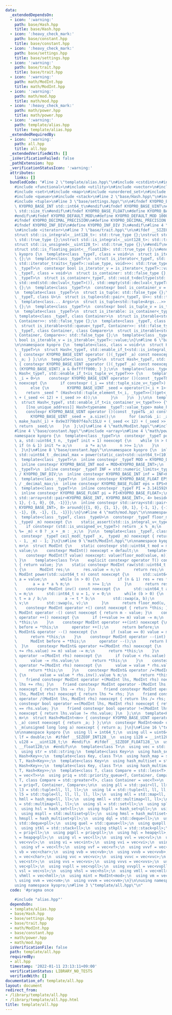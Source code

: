 ```yaml
---
data:
  _extendedDependsOn:
  - icon: ':warning:'
    path: base/Hash.hpp
    title: base/Hash.hpp
  - icon: ':heavy_check_mark:'
    path: base/constant.hpp
    title: base/constant.hpp
  - icon: ':heavy_check_mark:'
    path: base/settings.hpp
    title: base/settings.hpp
  - icon: ':warning:'
    path: base/trait.hpp
    title: base/trait.hpp
  - icon: ':warning:'
    path: math/ModInt.hpp
    title: math/ModInt.hpp
  - icon: ':warning:'
    path: math/mod.hpp
    title: math/mod.hpp
  - icon: ':heavy_check_mark:'
    path: math/power.hpp
    title: math/power.hpp
  - icon: ':warning:'
    path: template/alias.hpp
    title: template/alias.hpp
  _extendedRequiredBy:
  - icon: ':warning:'
    path: all.hpp
    title: all.hpp
  _extendedVerifiedWith: []
  _isVerificationFailed: false
  _pathExtension: hpp
  _verificationStatusIcon: ':warning:'
  attributes:
    links: []
  bundledCode: "#line 2 \"template/alias.hpp\"\n#include <cstdint>\n#include <limits>\n\
    #include <functional>\n#include <utility>\n#include <vector>\n#include <string>\n\
    #include <set>\n#include <map>\n#include <unordered_set>\n#include <unordered_map>\n\
    #include <queue>\n#include <stack>\n#line 2 \"base/Hash.hpp\"\n#include <type_traits>\n\
    #include <tuple>\n#line 3 \"base/settings.hpp\"\n\n#ifndef KYOPRO_BASE_INT\n#define\
    \ KYOPRO_BASE_INT std::int64_t\n#endif\n#ifndef KYOPRO_BASE_UINT\n#define KYOPRO_BASE_UINT\
    \ std::size_t\n#endif\n#ifndef KYOPRO_BASE_FLOAT\n#define KYOPRO_BASE_FLOAT double\n\
    #endif\n#ifndef KYOPRO_DEFAULT_MOD\n#define KYOPRO_DEFAULT_MOD 1000000007\n#endif\n\
    #ifndef KYOPRO_DECIMAL_PRECISION\n#define KYOPRO_DECIMAL_PRECISION 12\n#endif\n\
    #ifndef KYOPRO_INF_DIV\n#define KYOPRO_INF_DIV 3\n#endif\n#line 4 \"base/trait.hpp\"\
    \n#include <iterator>\n#line 7 \"base/trait.hpp\"\n\n#ifdef __SIZEOF_INT128__\n\
    struct std::is_integral<__int128_t>: std::true_type {};\nstruct std::is_signed<__int128_t>:\
    \ std::true_type {};\nstruct std::is_integral<__uint128_t>: std::true_type {};\n\
    struct std::is_unsigned<__uint128_t>: std::true_type {};\n#endif\n#ifdef __SIZEOF_FLOAT128__\n\
    struct std::is_floating_point<__float128>: std::true_type {};\n#endif\n\nnamespace\
    \ kyopro {\n  template<class _typeT, class = void>\n  struct is_iterator: std::false_type\
    \ {};\n  template<class _typeT>\n  struct is_iterator<_typeT, std::enable_if_t<!std::is_same_v<typename\
    \ std::iterator_traits<_typeT>::value_type, void>>>: std::true_type {};\n  template<class\
    \ _typeT>\n  constexpr bool is_iterator_v = is_iterator<_typeT>::value;\n\n  template<class\
    \ _typeT, class = void>\n  struct is_container: std::false_type {};\n  template<class\
    \ _typeT>\n  struct is_container<_typeT, std::void_t<decltype(std::begin(std::declval<_typeT>()),\
    \ std::end(std::declval<_typeT>()), std::empty(std::declval<_typeT>()))>>: std::true_type\
    \ {};\n  template<class _typeT>\n  constexpr bool is_container_v = is_container<_typeT>::value;\n\
    \n  template<class _typeT>\n  struct is_tuple: std::false_type {};\n  template<class\
    \ _typeT, class U>\n  struct is_tuple<std::pair<_typeT, U>>: std::true_type {};\n\
    \  template<class... Args>\n  struct is_tuple<std::tuple<Args...>>: std::true_type\
    \ {};\n  template<class _typeT>\n  constexpr bool is_tuple_v = is_tuple<_typeT>::value;\n\
    \n  template<class _typeT>\n  struct is_iterable: is_container<_typeT> {};\n \
    \ template<class _typeT, class Container>\n  struct is_iterable<std::stack<_typeT,\
    \ Container>>: std::false_type {};\n  template<class _typeT, class Container>\n\
    \  struct is_iterable<std::queue<_typeT, Container>>: std::false_type {};\n  template<class\
    \ _typeT, class Container, class Compare>\n  struct is_iterable<std::priority_queue<_typeT,\
    \ Container, Compare>>: std::false_type {};\n  template<class _typeT>\n  constexpr\
    \ bool is_iterable_v = is_iterable<_typeT>::value;\n}\n#line 6 \"base/Hash.hpp\"\
    \n\nnamespace kyopro {\n  template<class, class = void>\n  struct Hash;\n\n  template<class\
    \ _typeT>\n  struct Hash<_typeT, std::enable_if_t<std::is_integral_v<_typeT>>>\
    \ { constexpr KYOPRO_BASE_UINT operator ()(_typeT _a) const noexcept { return\
    \ _a; } };\n\n  template<class _typeT>\n  struct Hash<_typeT, std::enable_if_t<std::is_floating_point_v<_typeT>>>\
    \ { constexpr KYOPRO_BASE_UINT operator ()(_typeT _a) const noexcept { return\
    \ (KYOPRO_BASE_UINT)_a & 0xfffff000; } };\n\n  template<class _typeT>\n  struct\
    \ Hash<_typeT, std::enable_if_t<is_tuple_v<_typeT>>> {\n    template<KYOPRO_BASE_UINT\
    \ _i = 0>\n    constexpr KYOPRO_BASE_UINT operator ()(const _typeT& _a) const\
    \ noexcept {\n      if constexpr (_i == std::tuple_size_v<_typeT>) return std::tuple_size_v<_typeT>;\n\
    \      else {\n        KYOPRO_BASE_UINT _seed = operator()<_i + 1>(_a);\n    \
    \    return _seed ^ (Hash<std::tuple_element_t<_i, _typeT>>()(get<_i>(_a)) + 0x9e3779b97f4a7c15LU\
    \ + (_seed << 12) + (_seed >> 4));\n      }\n    }\n  };\n\n  template<class _typeT>\n\
    \  struct Hash<_typeT, std::enable_if_t<is_container_v<_typeT>>> {\n  private:\n\
    \    [[no_unique_address]] Hash<typename _typeT::value_type> make_hash;\n  public:\n\
    \    constexpr KYOPRO_BASE_UINT operator ()(const _typeT& _a) const noexcept {\n\
    \      KYOPRO_BASE_UINT _seed = _a.size();\n      for (auto& _i: _a) _seed ^=\
    \ make_hash(_i) + 0x9e3779b97f4a7c15LU + (_seed << 12) + (_seed >> 4);\n     \
    \ return _seed;\n    }\n  };\n}\n#line 4 \"math/ModInt.hpp\"\n#include <cassert>\n\
    #line 4 \"base/constant.hpp\"\n#include <array>\n#line 4 \"math/power.hpp\"\n\
    namespace kyopro {\n  template<class _typeT>\n  constexpr _typeT power(_typeT\
    \ a, std::uint64_t n, _typeT init = 1) noexcept {\n    while (n > 0) {\n     \
    \ if (n & 1) init *= a;\n      a *= a;\n      n >>= 1;\n    }\n    return init;\n\
    \  }\n}\n#line 8 \"base/constant.hpp\"\n\nnamespace kyopro {\n  inline constexpr\
    \ std::uint64_t _decimal_max = power(static_cast<std::uint64_t>(10), KYOPRO_DECIMAL_PRECISION);\n\
    \  template<class _typeT>\n  inline constexpr _typeT MOD = KYOPRO_DEFAULT_MOD;\n\
    \  inline constexpr KYOPRO_BASE_INT mod = MOD<KYOPRO_BASE_INT>;\n  template<class\
    \ _typeT>\n  inline constexpr _typeT INF = std::numeric_limits<_typeT>::max()\
    \ / KYOPRO_INF_DIV;\n  inline constexpr KYOPRO_BASE_INT inf = INF<KYOPRO_BASE_INT>;\n\
    \  template<class _typeT>\n  inline constexpr KYOPRO_BASE_FLOAT EPS = static_cast<_typeT>(1)\
    \ / _decimal_max;\n  inline constexpr KYOPRO_BASE_FLOAT eps = EPS<KYOPRO_BASE_FLOAT>;\n\
    \  template<class _typeT>\n  inline constexpr _typeT PI = 3.14159265358979323846;\n\
    \  inline constexpr KYOPRO_BASE_FLOAT pi = PI<KYOPRO_BASE_FLOAT>;\n  inline constexpr\
    \ std::array<std::pair<KYOPRO_BASE_INT, KYOPRO_BASE_INT>, 4> beside{{{1, 0}, {0,\
    \ 1}, {-1, 0}, {0, -1}}};\n  inline constexpr std::array<std::pair<KYOPRO_BASE_INT,\
    \ KYOPRO_BASE_INT>, 8> around{{{1, 0}, {1, 1}, {0, 1}, {-1, 1}, {-1, 0}, {-1,\
    \ -1}, {0, -1}, {1, -1}}};\n}\n#line 4 \"math/mod.hpp\"\n\nnamespace kyopro {\n\
    \  template<class _typeT, class _typeU>\n  constexpr _typeT floor_mod(_typeT _x,\
    \ _typeU _m) noexcept {\n    static_assert(std::is_integral_v<_typeT> && std::is_integral_v<_typeU>);\n\
    \    if constexpr (std::is_unsigned_v<_typeT>) return _x % _m;\n    return (_x\
    \ %= _m) < 0 ? _x + _m : _x;\n  }\n\n  template<class _typeT, class _typeU>\n\
    \  constexpr _typeT ceil_mod(_typeT _x, _typeU _m) noexcept { return _m - floor_mod(_x\
    \ - 1, _m) - 1; }\n}\n#line 9 \"math/ModInt.hpp\"\n\nnamespace kyopro {\n  template<std::uint64_t\
    \ m>\n  struct ModInt {\n    static constexpr std::uint64_t mod = m;\n    std::uint64_t\
    \ value;\n    constexpr ModInt() noexcept = default;\n    template<class T>\n\
    \    constexpr ModInt(T value) noexcept: value(floor_mod(value, m)) { static_assert(std::is_integral_v<T>);\
    \ }\n    template<class T>\n    explicit constexpr operator T() const noexcept\
    \ { return value; }\n    static constexpr ModInt raw(std::uint64_t n) noexcept\
    \ {\n      ModInt res;\n      res.value = n;\n      return res;\n    }\n    constexpr\
    \ ModInt power(std::uint64_t n) const noexcept {\n      std::uint64_t res = 1,\
    \ a = value;\n      while (n > 0) {\n        if (n & 1) res = res * a % m;\n \
    \       a = a * a % m;\n        n >>= 1;\n      }\n      return res;\n    }\n\
    \    constexpr ModInt inv() const noexcept {\n      std::uint64_t a = value, b\
    \ = m;\n      std::int64_t u = 1, v = 0;\n      while (b > 0) {\n        std::uint64_t\
    \ t = a / b;\n        a -= t * b;\n        std::swap(a, b);\n        u -= t *\
    \ v;\n        std::swap(u, v);\n      }\n      return floor_mod(u, m);\n    }\n\
    \    constexpr ModInt operator +() const noexcept { return *this; }\n    constexpr\
    \ ModInt operator -() const noexcept { return m - value; }\n    constexpr ModInt&\
    \ operator ++() noexcept {\n      if (++value >= m) value -= m;\n      return\
    \ *this;\n    }\n    constexpr ModInt operator ++(int) noexcept {\n      ModInt\
    \ before = *this;\n      operator ++();\n      return before;\n    }\n    constexpr\
    \ ModInt& operator --() noexcept {\n      if (value == 0) value = m;\n      --value;\n\
    \      return *this;\n    }\n    constexpr ModInt operator --(int) noexcept {\n\
    \      ModInt before = *this;\n      operator --();\n      return before;\n  \
    \  }\n    constexpr ModInt& operator +=(ModInt rhs) noexcept {\n      if ((value\
    \ += rhs.value) >= m) value -= m;\n      return *this;\n    }\n    constexpr ModInt&\
    \ operator -=(ModInt rhs) noexcept {\n      if (value < rhs.value) value += m;\n\
    \      value -= rhs.value;\n      return *this;\n    }\n    constexpr ModInt&\
    \ operator *=(ModInt rhs) noexcept {\n      value = value * rhs.value % m;\n \
    \     return *this;\n    }\n    constexpr ModInt& operator /=(ModInt rhs) noexcept\
    \ {\n      value = value * rhs.inv().value % m;\n      return *this;\n    }\n\
    \    friend constexpr ModInt operator +(ModInt lhs, ModInt rhs) noexcept { return\
    \ lhs += rhs; }\n    friend constexpr ModInt operator -(ModInt lhs, ModInt rhs)\
    \ noexcept { return lhs -= rhs; }\n    friend constexpr ModInt operator *(ModInt\
    \ lhs, ModInt rhs) noexcept { return lhs *= rhs; }\n    friend constexpr ModInt\
    \ operator /(ModInt lhs, ModInt rhs) noexcept { return lhs /= rhs; }\n    friend\
    \ constexpr bool operator ==(ModInt lhs, ModInt rhs) noexcept { return lhs.value\
    \ == rhs.value; }\n    friend constexpr bool operator !=(ModInt lhs, ModInt rhs)\
    \ noexcept { return lhs.value != rhs.value; }\n  };\n\n  template<KYOPRO_BASE_UINT\
    \ m>\n  struct Hash<ModInt<m>> { constexpr KYOPRO_BASE_UINT operator ()(ModInt<m>\
    \ _a) const noexcept { return _a; } };\n\n  constexpr ModInt<mod> operator \"\"\
    \ _m(unsigned long long a) noexcept { return a; }\n}\n#line 16 \"template/alias.hpp\"\
    \n\nnamespace kyopro {\n  using ll = int64_t;\n  using ull = uint64_t;\n  using\
    \ lf = double;\n  #ifdef __SIZEOF_INT128__\n  using i128 = __int128_t;\n  using\
    \ u128 = __uint128_t;\n  #endif\n  #ifdef __SIZEOF_FLOAT128__\n  using f128 =\
    \ __float128;\n  #endif\n\n  template<class T>\n  using vec = std::vector<T>;\n\
    \  using str = std::string;\n  template<class Key>\n  using hash_set = std::unordered_set<Key,\
    \ Hash<Key>>;\n  template<class Key, class T>\n  using hash_map = std::unordered_map<Key,\
    \ T, Hash<Key>>;\n  template<class Key>\n  using hash_multiset = std::unordered_multiset<Key,\
    \ Hash<Key>>;\n  template<class Key, class T>\n  using hash_multimap = std::unordered_multimap<Key,\
    \ T, Hash<Key>>;\n  template<class T, class Compare = std::less<T>, class Container\
    \ = vec<T>>\n  using priq = std::priority_queue<T, Container, Compare>;\n  template<class\
    \ T, class Compare = std::greater<T>, class Container = vec<T>>\n  using heapq\
    \ = priq<T, Container, Compare>;\n\n  using pll = std::pair<ll, ll>;\n  using\
    \ l3 = std::tuple<ll, ll, ll>;\n  using l4 = std::tuple<ll, ll, ll, ll>;\n  using\
    \ l5 = std::tuple<ll, ll, ll, ll, ll>;\n  using mll = std::map<ll, ll>;\n  using\
    \ hmll = hash_map<ll, ll>;\n  using mmll = std::multimap<ll, ll>;\n  using hmmll\
    \ = std::multimap<ll, ll>;\n  using sl = std::set<ll>;\n  using spll = std::set<pll>;\n\
    \  using hsl = hash_set<ll>;\n  using hspll = hash_set<pll>;\n  using msl = std::multiset<ll>;\n\
    \  using mspll = std::multiset<pll>;\n  using hmsl = hash_multiset<ll>;\n  using\
    \ hmspll = hash_multiset<pll>;\n  using dql = std::deque<ll>;\n  using dqpll =\
    \ std::deque<pll>;\n  using quel = std::queue<ll>;\n  using quepll = std::queue<pll>;\n\
    \  using stkl = std::stack<ll>;\n  using stkpll = std::stack<pll>;\n  using pql\
    \ = priq<ll>;\n  using pqpll = priq<pll>;\n  using hql = heapq<ll>;\n  using hqpll\
    \ = heapq<pll>;\n  using vl = vec<ll>;\n  using vvl = vec<vl>;\n  using vvvl =\
    \ vec<vvl>;\n  using vi = vec<int>;\n  using vvi = vec<vi>;\n  using vvvi = vec<vvi>;\n\
    \  using vf = vec<lf>;\n  using vvf = vec<vf>;\n  using vvvf = vec<vvf>;\n  using\
    \ vb = vec<char>;\n  using vvb = vec<vb>;\n  using vvvb = vec<vvb>;\n  using vc\
    \ = vec<char>;\n  using vvc = vec<vc>;\n  using vvvc = vec<vvc>;\n  using vs =\
    \ vec<str>;\n  using vvs = vec<vs>;\n  using vvvs = vec<vvs>;\n  using vpll =\
    \ vec<pll>;\n  using vvpll = vec<vpll>;\n  using vvvpll = vec<vvpll>;\n  using\
    \ vsl = vec<sl>;\n  using vhsl = vec<hsl>;\n  using vmll = vec<mll>;\n  using\
    \ vhmll = vec<hmll>;\n  using mint = ModInt<mod>;\n  using vm = vec<mint>;\n \
    \ using vvm = vec<vm>;\n  using vvvm = vec<vvm>;\n}\n\nusing namespace std;\n\
    using namespace kyopro;\n#line 3 \"template/all.hpp\"\n"
  code: '#pragma once

    #include "alias.hpp"'
  dependsOn:
  - template/alias.hpp
  - base/Hash.hpp
  - base/settings.hpp
  - base/trait.hpp
  - math/ModInt.hpp
  - base/constant.hpp
  - math/power.hpp
  - math/mod.hpp
  isVerificationFile: false
  path: template/all.hpp
  requiredBy:
  - all.hpp
  timestamp: '2022-01-11 23:13:11+09:00'
  verificationStatus: LIBRARY_NO_TESTS
  verifiedWith: []
documentation_of: template/all.hpp
layout: document
redirect_from:
- /library/template/all.hpp
- /library/template/all.hpp.html
title: template/all.hpp
---
```

